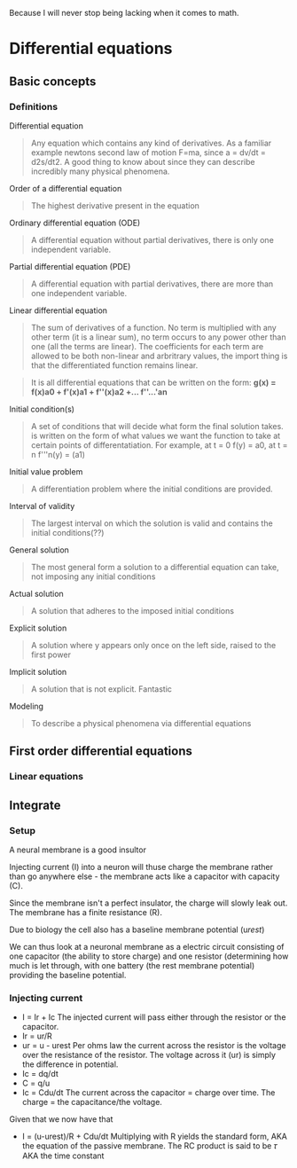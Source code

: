 Because I will never stop being lacking when it comes to math.
# Differential equations
## Basic concepts
### Definitions
Differential equation
> Any equation which contains any kind of derivatives. As a familiar example newtons second law of motion F=ma, since a = dv/dt = d2s/dt2. A good thing to know about since they can describe incredibly many physical phenomena.

Order of a differential equation
> The highest derivative present in the equation

Ordinary differential equation (ODE)
> A differential equation without partial derivatives, there is only one independent variable.

Partial differential equation (PDE)
> A differential equation with partial derivatives, there are more than one independent variable.

Linear differential equation
> The sum of derivatives of a function. No term is multiplied with any other term (it is a linear sum), no term occurs to any power other than one (all the terms are linear). The coefficients for each term are allowed to be both non-linear and arbritrary values, the import thing is that the differentiated function remains linear.

> It is all differential equations that can be written on the form: **g(x) = f(x)a0 + f'(x)a1 + f''(x)a2 +... f''...'an**

Initial condition(s)
> A set of conditions that will decide what form the final solution takes. is written on the form of what values we want the function to take at certain points of differentatiation. For example, at t = 0 f(y) = a0, at t = n f'''n(y) = (a1)

Initial value problem
> A differentiation problem where the initial conditions are provided.

Interval of validity
> The largest interval on which the solution is valid and contains the initial conditions(??)

General solution
> The most general form a solution to a differential equation can take, not imposing any initial conditions

Actual solution
> A solution that adheres to the imposed initial conditions

Explicit solution
> A solution where y appears only once on the left side, raised to the first power

Implicit solution
> A solution that is not explicit. Fantastic

Modeling
> To describe a physical phenomena via differential equations

## First order differential equations
### Linear equations


## Integrate

### Setup
A neural membrane is a good insultor

Injecting current (I) into a neuron will thuse charge the membrane rather than go anywhere else - the membrane acts like a capacitor with capacity (C).

Since the membrane isn't a perfect insulator, the charge will slowly leak out. The membrane has a finite resistance (R).

Due to biology the cell also has a baseline membrane potential (u*rest*)

We can thus look at a neuronal membrane as a electric circuit consisting of one capacitor (the ability to store charge) and one resistor (determining how much is let through, with one battery (the rest membrane potential) providing the baseline potential.

### Injecting current
* I = Ir + Ic
 The injected current will pass either through the resistor or the capacitor.
* Ir = ur/R
* ur = u - urest
 Per ohms law the current across the resistor is the voltage over the resistance of the resistor. The voltage across it (ur) is simply the difference in potential.
* Ic = dq/dt
* C = q/u
* Ic = Cdu/dt
 The current across the capacitor = charge over time. The charge = the capacitance/the voltage.

Given that we now have that
* I = (u-urest)/R + Cdu/dt
Multiplying with R yields the standard form, AKA the equation of the passive membrane. The RC product is said to be 𝜏 AKA the time constant


